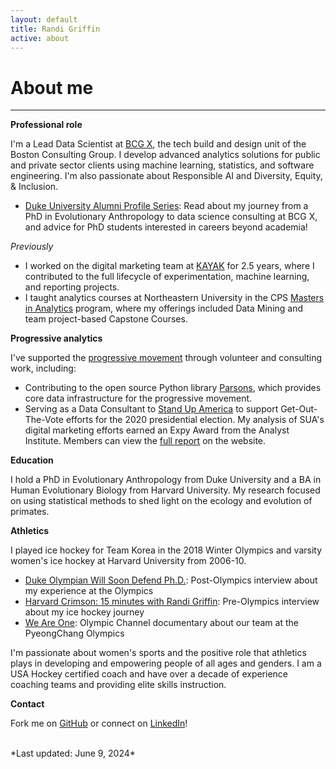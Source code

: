 ```yaml
---
layout: default
title: Randi Griffin
active: about
---
```


<p><h1>About me</h1></p>

___

**Professional role**

I'm a Lead Data Scientist at [BCG X](https://www.bcg.com/x), the tech build and design unit of the Boston Consulting Group. I develop advanced analytics solutions for public and private sector clients using machine learning, statistics, and software engineering. I'm also passionate about Responsible AI and Diversity, Equity, & Inclusion.

* [Duke University Alumni Profile Series](https://gradschool.duke.edu/professional-development/blog/alumni-profiles-series-randi-griffin/): Read about my journey from a PhD in Evolutionary Anthropology to data science consulting at BCG X, and advice for PhD students interested in careers beyond academia!

*Previously*

* I worked on the digital marketing team at [KAYAK](https://www.kayak.com/) for 2.5 years, where I contributed to the full lifecycle of experimentation, machine learning, and reporting projects.
* I taught analytics courses at Northeastern University in the CPS [Masters in Analytics](https://cps.northeastern.edu/program/master-of-professional-studies-in-analytics-online/) program, where my offerings included Data Mining and team project-based Capstone Courses.

**Progressive analytics**

I've supported the [progressive movement](https://www.guide.progressivedatajobs.org/02_what_is_prog_analytics) through volunteer and consulting work, including:

* Contributing to the open source Python library [Parsons](https://move-coop.github.io/parsons/html/index.html), which provides core data infrastructure for the progressive movement. 
* Serving as a Data Consultant to [Stand Up America](https://www.standupamerica.com/) to support Get-Out-The-Vote efforts for the 2020 presidential election. My analysis of SUA's digital marketing efforts earned an Expy Award from the Analyst Institute. Members can view the [full report](https://members.analystinstitute.org/research/stand-up-america-electoral-advertising-program-11988?mc_cid=ad56434e15&mc_eid=74b6c8c8cb) on the website. 

**Education**

I hold a PhD in Evolutionary Anthropology from Duke University and a BA in Human Evolutionary Biology from Harvard University. My research focused on using statistical methods to shed light on the ecology and evolution of primates. 

**Athletics**

I played ice hockey for Team Korea in the 2018 Winter Olympics and varsity women's ice hockey at Harvard University from 2006-10.

* [Duke Olympian Will Soon Defend Ph.D.](https://today.duke.edu/2018/03/duke-olympian-will-soon-defend-her-phd): Post-Olympics interview about my experience at the Olympics
* [Harvard Crimson: 15 minutes with Randi Griffin](https://www.thecrimson.com/article/2018/2/1/randi-griffin-15q/): Pre-Olympics interview about my ice hockey journey
* [We Are One](https://olympics.com/en/films/watch/we-are-one): Olympic Channel documentary about our team at the PyeongChang Olympics

I'm passionate about women's sports and the positive role that athletics plays in developing and empowering people of all ages and genders. I am a USA Hockey certified coach and have over a decade of experience coaching teams and providing elite skills instruction.

**Contact**

Fork me on [GitHub](https://github.com/rgriff23) or connect on [LinkedIn](https://www.linkedin.com/in/randigriffin)! 

<br>
*Last updated: June 9, 2024*
